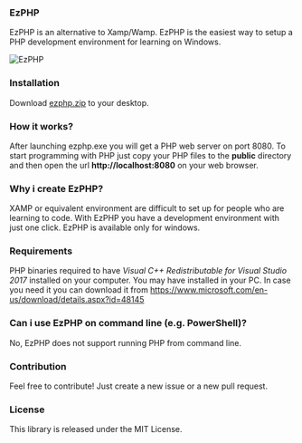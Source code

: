 ### EzPHP

EzPHP is an alternative to Xamp/Wamp. EzPHP is the easiest way to setup a PHP development environment for learning on Windows.

![EzPHP](https://raw.githubusercontent.com/marcomilon/ezphp/master/ezphp.gif)

### Installation

Download [ezphp.zip](https://github.com/marcomilon/ezphp/releases/download/1.0.1/ezphp.zip) to your desktop.

### How it works?

After launching ezphp.exe you will get a PHP web server on port 8080. 
To start programming with PHP just copy your PHP files to the **public** directory and then open the url **http://localhost:8080** on your web browser.

### Why i create EzPHP?

XAMP or equivalent environment are difficult to set up for people who are learning to code. With EzPHP you have a development environment with just one click.
EzPHP is available only for windows.

### Requirements

PHP binaries required to have *Visual C++ Redistributable for Visual Studio 2017* installed on your computer.
You may have installed in your PC. In case you need it you can download it from https://www.microsoft.com/en-us/download/details.aspx?id=48145

### Can i use EzPHP on command line (e.g. PowerShell)?

No, EzPHP does not support running PHP from command line.

### Contribution

Feel free to contribute! Just create a new issue or a new pull request.

### License

This library is released under the MIT License.

